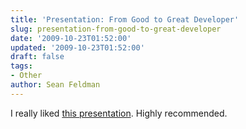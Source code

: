```yaml
---
title: 'Presentation: From Good to Great Developer'
slug: presentation-from-good-to-great-developer
date: '2009-10-23T01:52:00'
updated: '2009-10-23T01:52:00'
draft: false
tags:
- Other
author: Sean Feldman
---
```



I really liked [this presentation](http://www.infoq.com/presentations/Good-to-Great-Developer-Chris-Hedgate). Highly recommended.


